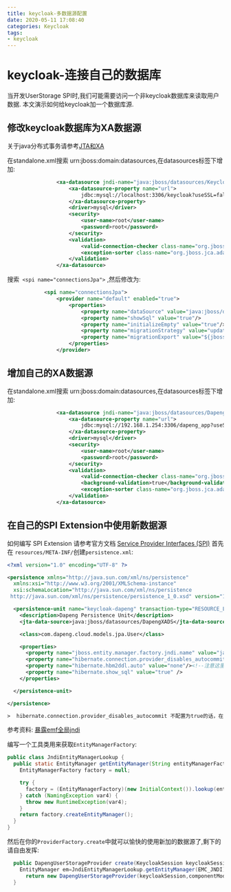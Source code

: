 ```yaml
---
title: keycloak-多数据源配置
date: 2020-05-11 17:08:40
categories: Keycloak
tags:
- keycloak
---
```


# keycloak-连接自己的数据库
当开发UserStorage SPI时,我们可能需要访问一个非keycloak数据库来读取用户数据.
本文演示如何给keycloak加一个数据库源.
## 修改keycloak数据库为XA数据源
关于java分布式事务请参考[JTA和XA](https://blog.csdn.net/zhouhao88410234/article/details/91872872?utm_medium=distribute.pc_relevant.none-task-blog-BlogCommendFromBaidu-8&depth_1-utm_source=distribute.pc_relevant.none-task-blog-BlogCommendFromBaidu-8)

在standalone.xml搜索 urn:jboss:domain:datasources,在datasources标签下增加:
```xml
                <xa-datasource jndi-name="java:jboss/datasources/KeycloakXADS" pool-name="KeycloakXADS">
                    <xa-datasource-property name="url">
                        jdbc:mysql://localhost:3306/keycloak?useSSL=false
                    </xa-datasource-property>
                    <driver>mysql</driver>
                    <security>
                        <user-name>root</user-name>
                        <password>root</password>
                    </security>
                    <validation>
                        <valid-connection-checker class-name="org.jboss.jca.adapters.jdbc.extensions.mysql.MySQLValidConnectionChecker"/>
                        <exception-sorter class-name="org.jboss.jca.adapters.jdbc.extensions.mysql.MySQLExceptionSorter"/>
                    </validation>
                </xa-datasource>
```
搜索` <spi name="connectionsJpa">` ,然后修改为:
```xml
            <spi name="connectionsJpa">
                <provider name="default" enabled="true">
                    <properties>
                        <property name="dataSource" value="java:jboss/datasources/KeycloakXADS"/><!--修改为XA数据源-->
                        <property name="showSql" value="true"/>
                        <property name="initializeEmpty" value="true"/>
                        <property name="migrationStrategy" value="update"/>
                        <property name="migrationExport" value="${jboss.home.dir}/keycloak-database-update.sql"/>
                    </properties>
                </provider>
```
## 增加自己的XA数据源
在standalone.xml搜索 urn:jboss:domain:datasources,在datasources标签下增加:
```xml
                <xa-datasource jndi-name="java:jboss/datasources/DapengXADS" pool-name="DapengXADS">
                    <xa-datasource-property name="url">
                        jdbc:mysql://192.168.1.254:3306/dapeng_app?useSSL=false
                    </xa-datasource-property>
                    <driver>mysql</driver>
                    <security>
                        <user-name>root</user-name>
                        <password>root</password>
                    </security>
                    <validation>
                        <valid-connection-checker class-name="org.jboss.jca.adapters.jdbc.extensions.mysql.MySQLValidConnectionChecker"/>
                        <background-validation>true</background-validation>
                        <exception-sorter class-name="org.jboss.jca.adapters.jdbc.extensions.mysql.MySQLExceptionSorter"/>
                    </validation>
                </xa-datasource>
```

##  在自己的SPI Extension中使用新数据源
如何编写 SPI Extension 请参考官方文档 [Service Provider Interfaces (SPI)](https://www.keycloak.org/docs/latest/server_development/#_providers)
首先在 `resources/META-INF/`创建`persistence.xml`:
```xml
<?xml version="1.0" encoding="UTF-8" ?>

<persistence xmlns="http://java.sun.com/xml/ns/persistence"
  xmlns:xsi="http://www.w3.org/2001/XMLSchema-instance"
  xsi:schemaLocation="http://java.sun.com/xml/ns/persistence
 http://java.sun.com/xml/ns/persistence/persistence_1_0.xsd" version="1.0">

  <persistence-unit name="keycloak-dapeng" transaction-type="RESOURCE_LOCAL" >
    <description>Dapeng Persistence Unit</description>
    <jta-data-source>java:jboss/datasources/DapengXADS</jta-data-source>

    <class>com.dapeng.cloud.models.jpa.User</class>

    <properties>
      <property name="jboss.entity.manager.factory.jndi.name" value="java:jboss/emf/Dapeng"/><!--暴露为wildfly全局jndi-->
      <property name="hibernate.connection.provider_disables_autocommit" value="true"/><!--注意这里设置,否则出现无法更新数据库错误-->
      <property name="hibernate.hbm2ddl.auto" value="none"/><!--注意这里设置,否则容易删库!!!-->
      <property name="hibernate.show_sql" value="true" />
    </properties>

  </persistence-unit>

</persistence>

>  hibernate.connection.provider_disables_autocommit 不配置为true的话，在进行更新操作的时候会报：`you cannot set autocommit during a managed transaction` 异常。

```
参考资料: [暴露emf全局jndi](https://docs.jboss.org/ejb3/app-server/reference/build/reference/en/html/entityconfig.html#referencing)

编写一个工具类用来获取`EntityManagerFactory`:
```java
public class JndiEntityManagerLookup {
  public static EntityManager getEntityManager(String entityManagerFactoryJndiName) {
    EntityManagerFactory factory = null;

    try {
      factory = (EntityManagerFactory)(new InitialContext()).lookup(entityManagerFactoryJndiName);
    } catch (NamingException var4) {
      throw new RuntimeException(var4);
    }
    return factory.createEntityManager();
  }
}

```
然后在你的`ProviderFactory.create`中就可以愉快的使用新加的数据源了,剩下的请自由发挥:
```java
  public DapengUserStorageProvider create(KeycloakSession keycloakSession, ComponentModel componentModel) {
    EntityManager em=JndiEntityManagerLookup.getEntityManager(EMC_JNDI);
      return new DapengUserStorageProvider(keycloakSession,componentModel,em);
  }
```
